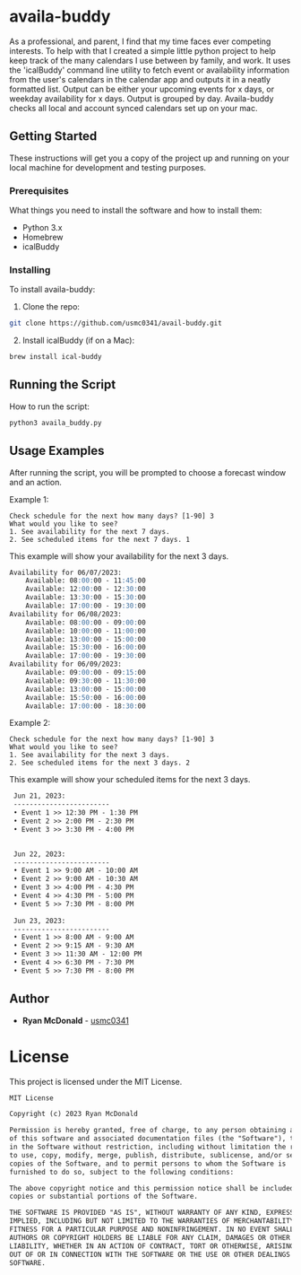 # availa-buddy

As a professional, and parent, I find that my time faces ever competing interests. To help with that I created a simple little python project to help keep track of the many calendars I use between by family, and work. It uses the 'icalBuddy' command line utility to fetch event or availability information from the user's calendars in the calendar app and outputs it in a neatly formatted list. Output can be either your upcoming events for x days, or weekday availability for x days. Output is grouped by day. Availa-buddy checks all local and account synced calendars set up on your mac.

## Getting Started

These instructions will get you a copy of the project up and running on your local machine for development and testing purposes.

### Prerequisites

What things you need to install the software and how to install them:

* Python 3.x
* Homebrew
* icalBuddy

### Installing

To install availa-buddy:

1. Clone the repo:
```bash
git clone https://github.com/usmc0341/avail-buddy.git
```

2. Install icalBuddy (if on a Mac):
```bash
brew install ical-buddy
```

## Running the Script

How to run the script:

```bash
python3 availa_buddy.py
```

## Usage Examples

After running the script, you will be prompted to choose a forecast window and an action. 

Example 1: 

```text
Check schedule for the next how many days? [1-90] 3
What would you like to see?
1. See availability for the next 7 days. 
2. See scheduled items for the next 7 days. 1
```

This example will show your availability for the next 3 days.
```markdown
Availability for 06/07/2023:
    Available: 08:00:00 - 11:45:00
    Available: 12:00:00 - 12:30:00
    Available: 13:30:00 - 15:30:00
    Available: 17:00:00 - 19:30:00
Availability for 06/08/2023:
    Available: 08:00:00 - 09:00:00
    Available: 10:00:00 - 11:00:00
    Available: 13:00:00 - 15:00:00
    Available: 15:30:00 - 16:00:00
    Available: 17:00:00 - 19:30:00
Availability for 06/09/2023:
    Available: 09:00:00 - 09:15:00
    Available: 09:30:00 - 11:30:00
    Available: 13:00:00 - 15:00:00
    Available: 15:50:00 - 16:00:00
    Available: 17:00:00 - 18:30:00
```

Example 2:

```text
Check schedule for the next how many days? [1-90] 3
What would you like to see?
1. See availability for the next 3 days. 
2. See scheduled items for the next 3 days. 2
```

This example will show your scheduled items for the next 3 days.

```markdown
 Jun 21, 2023:
 ------------------------
 • Event 1 >> 12:30 PM - 1:30 PM
 • Event 2 >> 2:00 PM - 2:30 PM
 • Event 3 >> 3:30 PM - 4:00 PM

 
 Jun 22, 2023:
 ------------------------
 • Event 1 >> 9:00 AM - 10:00 AM
 • Event 2 >> 9:00 AM - 10:30 AM
 • Event 3 >> 4:00 PM - 4:30 PM
 • Event 4 >> 4:30 PM - 5:00 PM
 • Event 5 >> 7:30 PM - 8:00 PM
 
 Jun 23, 2023:
 ------------------------
 • Event 1 >> 8:00 AM - 9:00 AM
 • Event 2 >> 9:15 AM - 9:30 AM
 • Event 3 >> 11:30 AM - 12:00 PM
 • Event 4 >> 6:30 PM - 7:30 PM
 • Event 5 >> 7:30 PM - 8:00 PM
```

## Author

* **Ryan McDonald** - [usmc0341](https://github.com/usmc0341)


# License

This project is licensed under the MIT License.

```markdown
MIT License

Copyright (c) 2023 Ryan McDonald

Permission is hereby granted, free of charge, to any person obtaining a copy
of this software and associated documentation files (the "Software"), to deal
in the Software without restriction, including without limitation the rights
to use, copy, modify, merge, publish, distribute, sublicense, and/or sell
copies of the Software, and to permit persons to whom the Software is
furnished to do so, subject to the following conditions:

The above copyright notice and this permission notice shall be included in all
copies or substantial portions of the Software.

THE SOFTWARE IS PROVIDED "AS IS", WITHOUT WARRANTY OF ANY KIND, EXPRESS OR
IMPLIED, INCLUDING BUT NOT LIMITED TO THE WARRANTIES OF MERCHANTABILITY,
FITNESS FOR A PARTICULAR PURPOSE AND NONINFRINGEMENT. IN NO EVENT SHALL THE
AUTHORS OR COPYRIGHT HOLDERS BE LIABLE FOR ANY CLAIM, DAMAGES OR OTHER
LIABILITY, WHETHER IN AN ACTION OF CONTRACT, TORT OR OTHERWISE, ARISING FROM,
OUT OF OR IN CONNECTION WITH THE SOFTWARE OR THE USE OR OTHER DEALINGS IN THE
SOFTWARE.
```

